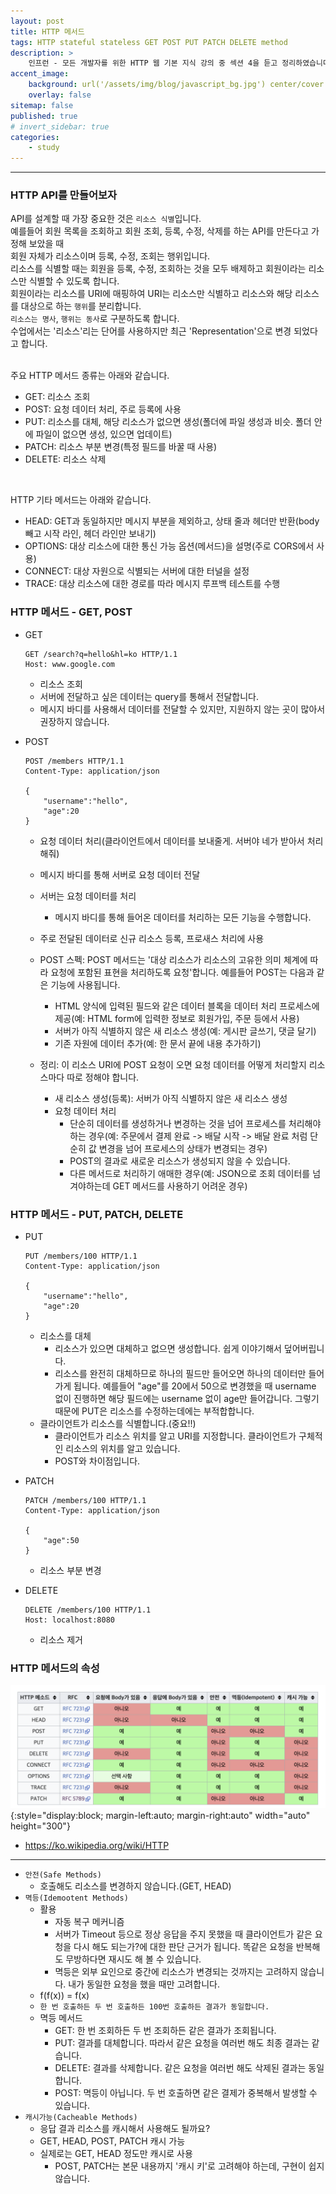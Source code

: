 ```yaml
---
layout: post
title: HTTP 메서드
tags: HTTP stateful stateless GET POST PUT PATCH DELETE method
description: >
    인프런 - 모든 개발자를 위한 HTTP 웹 기본 지식 강의 중 섹션 4을 듣고 정리하였습니다.
accent_image:
    background: url('/assets/img/blog/javascript_bg.jpg') center/cover
    overlay: false
sitemap: false
published: true
# invert_sidebar: true
categories:
    - study
---
```


---

### HTTP API를 만들어보자

API를 설계할 때 가장 중요한 것은 `리소스 식별`입니다.<br>
예를들어 회원 목록을 조회하고 회원 조회, 등록, 수정, 삭제를 하는 API를 만든다고 가정해 보았을 때<br>
회원 자체가 리소스이며 등록, 수정, 조회는 행위입니다.<br>
리소스를 식별할 때는 회원을 등록, 수정, 조회하는 것을 모두 배제하고 회원이라는 리소스만 식별할 수 있도록 합니다.<br>
회원이라는 리소스를 URI에 매핑하여 URI는 리소스만 식별하고 리소스와 해당 리소스를 대상으로 하는 `행위`를 분리합니다.<br>
`리소스는 명사`, `행위는 동사`로 구분하도록 합니다.<br>
수업에서는 '리소스'리는 단어를 사용하지만 최근 'Representation'으로 변경 되었다고 합니다.<br><br>

주요 HTTP 메서드 종류는 아래와 같습니다.<br>

-   GET: 리소스 조회
-   POST: 요청 데이터 처리, 주로 등록에 사용
-   PUT: 리소스를 대체, 해당 리소스가 없으면 생성(폴더에 파일 생성과 비슷. 폴더 안에 파일이 없으면 생성, 있으면 업데이트)
-   PATCH: 리소스 부분 변경(특정 필드를 바꿀 때 사용)
-   DELETE: 리소스 삭제

<br>

HTTP 기타 메서드는 아래와 같습니다.

-   HEAD: GET과 동일하지만 메시지 부분을 제외하고, 상태 줄과 헤더만 반환(body 빼고 시작 라인, 헤더 라인만 보내기)
-   OPTIONS: 대상 리소스에 대한 통신 가능 옵션(메서드)을 설명(주로 CORS에서 사용)
-   CONNECT: 대상 자원으로 식별되는 서버에 대한 터널을 설정
-   TRACE: 대상 리소스에 대한 경로를 따라 메시지 루프백 테스트를 수행

### HTTP 메서드 - GET, POST

-   GET

        GET /search?q=hello&hl=ko HTTP/1.1
        Host: www.google.com

    -   리소스 조회
    -   서버에 전달하고 싶은 데이터는 query를 통해서 전달합니다.
    -   메시지 바디를 사용해서 데이터를 전달할 수 있지만, 지원하지 않는 곳이 많아서 권장하지 않습니다.

-   POST

        POST /members HTTP/1.1
        Content-Type: application/json

        {
            "username":"hello",
            "age":20
        }

    -   요청 데이터 처리(클라이언트에서 데이터를 보내줄게. 서버야 네가 받아서 처리해줘)
    -   메시지 바디를 통해 서버로 요청 데이터 전달
    -   서버는 요청 데이터를 처리
        -   메시지 바디를 통해 들어온 데이터를 처리하는 모든 기능을 수행합니다.
    -   주로 전달된 데이터로 신규 리소스 등록, 프로새스 처리에 사용
    -   POST 스펙: POST 메서드는 '대상 리소스가 리소스의 고유한 의미 체계에 따라 요청에 포함된 표현을 처리하도록 요청'합니다.
        예를들어 POST는 다음과 같은 기능에 사용됩니다.

        -   HTML 양식에 입력된 필드와 같은 데이터 블록을 데이터 처리 프로세스에 제공(예: HTML form에 입력한 정보로 회원가입, 주문 등에서 사용)
        -   서버가 아직 식별하지 않은 새 리소스 생성(예: 게시판 글쓰기, 댓글 달기)
        -   기존 자원에 데이터 추가(예: 한 문서 끝에 내용 추가하기)

    -   정리: 이 리소스 URI에 POST 요청이 오면 요청 데이터를 어떻게 처리할지 리소스마다 따로 정해야 합니다.
        -   새 리소스 생성(등록): 서버가 아직 식별하지 않은 새 리소스 생성
        -   요청 데이터 처리
            -   단순히 데이터를 생성하거나 변경하는 것을 넘어 프로세스를 처리해야 하는 경우(예: 주문에서 결제 완료 -> 배달 시작 -> 배달 완료 처럼 단순히 값 변경을 넘어 프로세스의 상태가 변경되는 경우)
            -   POST의 결과로 새로운 리소스가 생성되지 않을 수 있습니다.
            -   다른 메서드로 처리하기 애매한 경우(예: JSON으로 조회 데이터를 넘겨야하는데 GET 메서드를 사용하기 어려운 경우)

### HTTP 메서드 - PUT, PATCH, DELETE

-   PUT

        PUT /members/100 HTTP/1.1
        Content-Type: application/json

        {
            "username":"hello",
            "age":20
        }

    -   리소스를 대체
        -   리소스가 있으면 대체하고 없으면 생성합니다. 쉽게 이야기해서 덮어버립니다.
        -   리소스를 완전히 대체하므로 하나의 필드만 들어오면 하나의 데이터만 들어가게 됩니다. 예를들어 "age"를 20에서 50으로 변경했을 때 username 없이 진행하면 해당 필드에는 username 없이 age만 들어갑니다. 그렇기 때문에 PUT은 리소스를 수정하는데에는 부적합합니다.
    -   클라이언트가 리소스를 식별합니다.(중요!!)
        -   클라이언트가 리소스 위치를 알고 URI를 지정합니다. 클라이언트가 구체적인 리소스의 위치를 알고 있습니다.
        -   POST와 차이점입니다.

-   PATCH

        PATCH /members/100 HTTP/1.1
        Content-Type: application/json

        {
            "age":50
        }

    -   리소스 부분 변경

-   DELETE

        DELETE /members/100 HTTP/1.1
        Host: localhost:8080

    -   리소스 제거

### HTTP 메서드의 속성

![image1](/assets/img/blog/study/20220617-study-http-3.png){:style="display:block; margin-left:auto; margin-right:auto" width="auto" height="300"}

-   https://ko.wikipedia.org/wiki/HTTP

---

-   `안전(Safe Methods)`
    -   호출해도 리소스를 변경하지 않습니다.(GET, HEAD)
-   `멱등(Idemootent Methods)`
    -   활용
        -   자동 복구 메커니즘
        -   서버가 Timeout 등으로 정상 응답을 주지 못했을 때 클라이언트가 같은 요청을 다시 해도 되는가?에 대한 판단 근거가 됩니다. 똑같은 요청을 반복해도 무방하다면 재시도 해 볼 수 있습니다.
        -   멱등은 외부 요인으로 중간에 리소스가 변경되는 것까지는 고려하지 않습니다. 내가 동일한 요청을 했을 때만 고려합니다.
    -   f(f(x)) = f(x)
    -   `한 번 호출하든 두 번 호출하든 100번 호출하든 결과가 동일합니다.`
    -   멱등 메서드
        -   GET: 한 번 조회하든 두 번 조회하든 같은 결과가 조회됩니다.
        -   PUT: 결과를 대체합니다. 따라서 같은 요청을 여러번 해도 최종 결과는 같습니다.
        -   DELETE: 결과를 삭제합니다. 같은 요청을 여러번 해도 삭제된 결과는 동일합니다.
        -   POST: 멱등이 아닙니다. 두 번 호출하면 같은 결제가 중복해서 발생할 수 있습니다.
-   `캐시가능(Cacheable Methods)`
    -   응답 결과 리소스를 캐시해서 사용해도 될까요?
    -   GET, HEAD, POST, PATCH 캐시 가능
    -   실제로는 GET, HEAD 정도만 캐시로 사용
        -   POST, PATCH는 본문 내용까지 '캐시 키'로 고려해야 하는데, 구현이 쉽지 않습니다.

